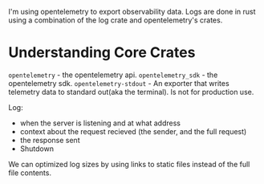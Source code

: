 I'm using opentelemetry to export observability data. Logs are done in rust using a combination of the log crate and opentelemetry's crates.

# Understanding Core Crates
`opentelemetry` - the opentelemetry api.
`opentelemetry_sdk` - the opentelemetry sdk.
`opentelemetry-stdout` - An exporter that writes telemetry data to standard out(aka the terminal). Is not for production use.

Log:
- when the server is listening and at what address
- context about the request recieved (the sender, and the full request)
- the response sent
- Shutdown

We can optimized log sizes by using links to static files instead of the full file contents.
